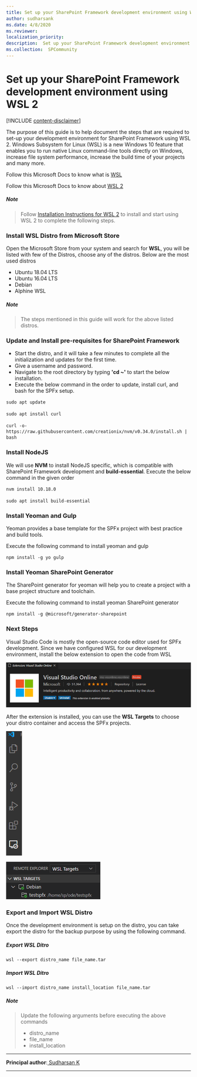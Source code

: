 ```yaml
---
title: Set up your SharePoint Framework development environment using WSL 2
author: sudharsank
ms.date: 4/8/2020
ms.reviewer:  
localization_priority: 
description:  Set up your SharePoint Framework development environment using WSL 2
ms.collection:  SPCommunity
---
```

# Set up your SharePoint Framework development environment using WSL 2

[!INCLUDE [content-disclaimer](includes/content-disclaimer.md)]

The purpose of this guide is to help document the steps that are required to set-up your development environment for SharePoint Framework using WSL 2. Windows Subsystem for Linux (WSL) is a new Windows 10 feature that enables you to run native Linux command-line tools directly on Windows, increase file system performance, increase the build time of your projects and many more. 

Follow this Microsoft Docs to know what is [WSL](https://docs.microsoft.com/windows/wsl/faq)

Follow this Microsoft Docs to know about [WSL 2](https://docs.microsoft.com/windows/wsl/wsl2-about)

##### _Note_
> Follow [Installation Instructions for WSL 2](https://docs.microsoft.com/windows/wsl/wsl2-install) to install and start using WSL 2 to complete the following steps.

### Install WSL Distro from Microsoft Store

Open the Microsoft Store from your system and search for **WSL**, you will be listed with few of the Distros, choose any of the distros. Below are the most used distros

* Ubuntu 18.04 LTS
* Ubuntu 16.04 LTS
* Debian
* Alphine WSL

##### _Note_
> The steps mentioned in this guide will work for the above listed distros.

### Update and Install pre-requisites for SharePoint Framework

* Start the distro, and it will take a few minutes to complete all the initialization and updates for the first time.
* Give a username and password.
* Navigate to the root directory by typing **'cd ~'** to start the below installation.
* Execute the below command in the order to update, install curl, and bash for the SPFx setup.

```
sudo apt update

sudo apt install curl

curl -o- https://raw.githubusercontent.com/creationix/nvm/v0.34.0/install.sh | bash
```

### Install NodeJS

We will use **NVM** to install NodeJS specific, which is compatible with SharePoint Framework development and **build-essential**. Execute the below command in the given order

```
nvm install 10.18.0

sudo apt install build-essential
```

### Install Yeoman and Gulp

Yeoman provides a base template for the SPFx project with best practice and build tools.

Execute the following command to install yeoman and gulp

```
npm install -g yo gulp
```

### Install Yeoman SharePoint Generator

The SharePoint generator for yeoman will help you to create a project with a base project structure and toolchain.

Execute the following command to install yeoman SharePoint generator

```
npm install -g @microsoft/generator-sharepoint
```

### Next Steps

Visual Studio Code is mostly the open-source code editor used for SPFx development. Since we have configured WSL for our development environment, install the below extension to open the code from WSL

![VS Online Extension](media/set-up-your-SharePoint-Framework-development-environment-using-WSL-2/vs-online-extn.png)

After the extension is installed, you can use the **WSL Targets** to choose your distro container and access the SPFx projects.

![VS Online Action Menu](media/set-up-your-SharePoint-Framework-development-environment-using-WSL-2/vs-onlineextnicon.png)

![WSL Targets](media/set-up-your-SharePoint-Framework-development-environment-using-WSL-2/distro-on-vscode.png)

### Export and Import WSL Distro

Once the development environment is setup on the distro, you can take export the distro for the backup purpose by using the following command. 

##### Export WSL Ditro

```
wsl --export distro_name file_name.tar
```

##### Import WSL Ditro

```
wsl --import distro_name install_location file_name.tar
```

##### _Note_
> Update the following arguments before executing the above commands
> * distro_name
> * file_name
> * install_location

---

**Principal author**:[ Sudharsan K](https://windowssharepointserver.blogspot.com/)

---